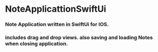 # NoteApplicattionSwiftUi

### Note Application written in SwiftUi for IOS.
### includes drag and drop views. also saving and loading Notes when closing application.
